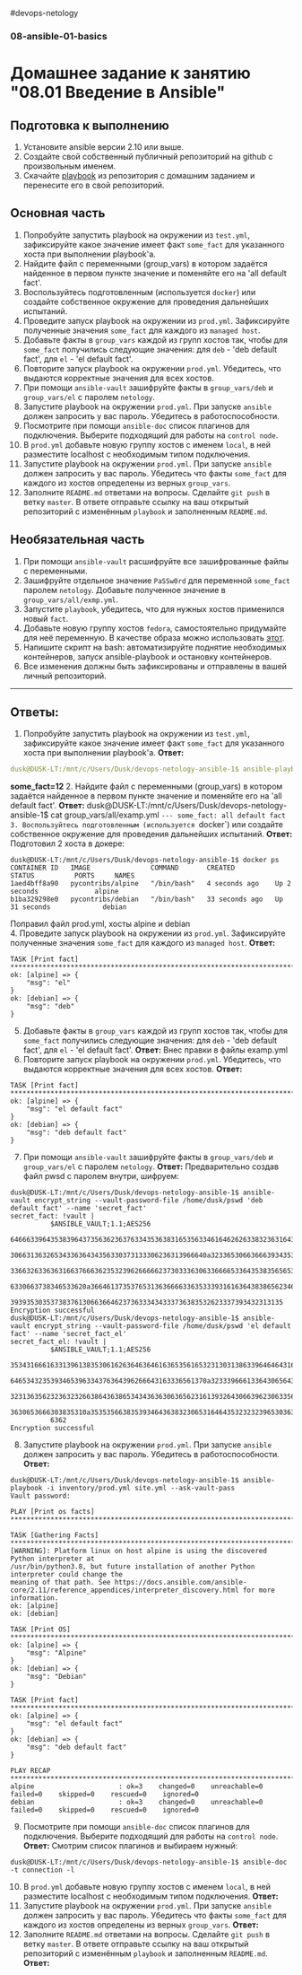 #devops-netology
### 08-ansible-01-basics

# Домашнее задание к занятию "08.01 Введение в Ansible"

## Подготовка к выполнению
1. Установите ansible версии 2.10 или выше.
2. Создайте свой собственный публичный репозиторий на github с произвольным именем.
3. Скачайте [playbook](./playbook/) из репозитория с домашним заданием и перенесите его в свой репозиторий.

## Основная часть
1. Попробуйте запустить playbook на окружении из `test.yml`, зафиксируйте какое значение имеет факт `some_fact` для указанного хоста при выполнении playbook'a.
2. Найдите файл с переменными (group_vars) в котором задаётся найденное в первом пункте значение и поменяйте его на 'all default fact'.
3. Воспользуйтесь подготовленным (используется `docker`) или создайте собственное окружение для проведения дальнейших испытаний.
4. Проведите запуск playbook на окружении из `prod.yml`. Зафиксируйте полученные значения `some_fact` для каждого из `managed host`.
5. Добавьте факты в `group_vars` каждой из групп хостов так, чтобы для `some_fact` получились следующие значения: для `deb` - 'deb default fact', для `el` - 'el default fact'.
6.  Повторите запуск playbook на окружении `prod.yml`. Убедитесь, что выдаются корректные значения для всех хостов.
7. При помощи `ansible-vault` зашифруйте факты в `group_vars/deb` и `group_vars/el` с паролем `netology`.
8. Запустите playbook на окружении `prod.yml`. При запуске `ansible` должен запросить у вас пароль. Убедитесь в работоспособности.
9. Посмотрите при помощи `ansible-doc` список плагинов для подключения. Выберите подходящий для работы на `control node`.
10. В `prod.yml` добавьте новую группу хостов с именем  `local`, в ней разместите localhost с необходимым типом подключения.
11. Запустите playbook на окружении `prod.yml`. При запуске `ansible` должен запросить у вас пароль. Убедитесь что факты `some_fact` для каждого из хостов определены из верных `group_vars`.
12. Заполните `README.md` ответами на вопросы. Сделайте `git push` в ветку `master`. В ответе отправьте ссылку на ваш открытый репозиторий с изменённым `playbook` и заполненным `README.md`.

## Необязательная часть

1. При помощи `ansible-vault` расшифруйте все зашифрованные файлы с переменными.
2. Зашифруйте отдельное значение `PaSSw0rd` для переменной `some_fact` паролем `netology`. Добавьте полученное значение в `group_vars/all/exmp.yml`.
3. Запустите `playbook`, убедитесь, что для нужных хостов применился новый `fact`.
4. Добавьте новую группу хостов `fedora`, самостоятельно придумайте для неё переменную. В качестве образа можно использовать [этот](https://hub.docker.com/r/pycontribs/fedora).
5. Напишите скрипт на bash: автоматизируйте поднятие необходимых контейнеров, запуск ansible-playbook и остановку контейнеров.
6. Все изменения должны быть зафиксированы и отправлены в вашей личный репозиторий.

---

## Ответы:

1. Попробуйте запустить playbook на окружении из `test.yml`, зафиксируйте какое значение имеет факт `some_fact` для указанного хоста при выполнении playbook'a.
**Ответ:**
```yml
dusk@DUSK-LT:/mnt/c/Users/Dusk/devops-netology-ansible-1$ ansible-playbook site.yml -i inventory/test.yml
```
__some_fact=12__
2. Найдите файл с переменными (group_vars) в котором задаётся найденное в первом пункте значение и поменяйте его на 'all default fact'.
**Ответ:**
dusk@DUSK-LT:/mnt/c/Users/Dusk/devops-netology-ansible-1$ cat group_vars/all/examp.yml 
`---
  some_fact: all default fact
3. Воспользуйтесь подготовленным (используется `docker`) или создайте собственное окружение для проведения дальнейших испытаний.
**Ответ:**
Подготовил 2 хоста в докере:
```
dusk@DUSK-LT:/mnt/c/Users/Dusk/devops-netology-ansible-1$ docker ps
CONTAINER ID   IMAGE               COMMAND       CREATED          STATUS          PORTS     NAMES
1aed4bff8a90   pycontribs/alpine   "/bin/bash"   4 seconds ago    Up 2 seconds              alpine
b1ba329298e0   pycontribs/debian   "/bin/bash"   33 seconds ago   Up 31 seconds             debian
```
Поправил файл prod.yml, хосты alpine и debian  
4. Проведите запуск playbook на окружении из `prod.yml`. Зафиксируйте полученные значения `some_fact` для каждого из `managed host`.
**Ответ:**
```
TASK [Print fact] *******************************************************************************
ok: [alpine] => {
    "msg": "el"
}
ok: [debian] => {
    "msg": "deb"
}
```
5. Добавьте факты в `group_vars` каждой из групп хостов так, чтобы для `some_fact` получились следующие значения: для `deb` - 'deb default fact', для `el` - 'el default fact'.
**Ответ:**
Внес правки в файлы examp.yml  
6.  Повторите запуск playbook на окружении `prod.yml`. Убедитесь, что выдаются корректные значения для всех хостов.
**Ответ:**
```
TASK [Print fact] *******************************************************************************
ok: [alpine] => {
    "msg": "el default fact"
}
ok: [debian] => {
    "msg": "deb default fact"
}
```
7. При помощи `ansible-vault` зашифруйте факты в `group_vars/deb` и `group_vars/el` с паролем `netology`.
**Ответ:**
Предварительно создав файл pwsd с паролем внутри, шифруем:
```
dusk@DUSK-LT:/mnt/c/Users/Dusk/devops-netology-ansible-1$ ansible-vault encrypt_string --vault-password-file /home/dusk/pswd 'deb default fact' --name 'secret_fact'
secret_fact: !vault |
          $ANSIBLE_VAULT;1.1;AES256
          64666339643538396437356362363763343536383165356334616462626338323631643161346237
          3066313632653433636434356330373133306236313966640a323365306636663934353032376135
          33663263363631663766636235323962666662373033363063366665336435383565653238396331
          6330663738346533620a366461373537653136366663363533393161636438386562346265636133
          39393530353738376130663664623736333434333736383532623337393432313135
Encryption successful
dusk@DUSK-LT:/mnt/c/Users/Dusk/devops-netology-ansible-1$ ansible-vault encrypt_string --vault-password-file /home/dusk/pswd 'el default fact' --name 'secret_fact_el'
secret_fact_el: !vault |
          $ANSIBLE_VAULT;1.1;AES256
          35343166616331396138353061626364636461636535616532313031386339646464316662643937
          6465343235393465396334376364396266643163336561370a323339666133643065643164646633
          32313635623236323266386436386534343636306365623161393264306639623063356665376262
          3630653666303835310a353535663835393464363832306531646435323232396530363631306336
          6362
Encryption successful
```
8. Запустите playbook на окружении `prod.yml`. При запуске `ansible` должен запросить у вас пароль. Убедитесь в работоспособности.
**Ответ:**
```
dusk@DUSK-LT:/mnt/c/Users/Dusk/devops-netology-ansible-1$ ansible-playbook -i inventory/prod.yml site.yml --ask-vault-pass
Vault password: 

PLAY [Print os facts] ***************************************************************************

TASK [Gathering Facts] **************************************************************************
[WARNING]: Platform linux on host alpine is using the discovered Python interpreter at
/usr/bin/python3.8, but future installation of another Python interpreter could change the
meaning of that path. See https://docs.ansible.com/ansible-
core/2.11/reference_appendices/interpreter_discovery.html for more information.
ok: [alpine]
ok: [debian]

TASK [Print OS] *********************************************************************************
ok: [alpine] => {
    "msg": "Alpine"
}
ok: [debian] => {
    "msg": "Debian"
}

TASK [Print fact] *******************************************************************************
ok: [alpine] => {
    "msg": "el default fact"
}
ok: [debian] => {
    "msg": "deb default fact"
}

PLAY RECAP **************************************************************************************
alpine                     : ok=3    changed=0    unreachable=0    failed=0    skipped=0    rescued=0    ignored=0   
debian                     : ok=3    changed=0    unreachable=0    failed=0    skipped=0    rescued=0    ignored=0
```
9. Посмотрите при помощи `ansible-doc` список плагинов для подключения. Выберите подходящий для работы на `control node`.
**Ответ:**
Смотрим список плагинов и выбираем нужный:
```
dusk@DUSK-LT:/mnt/c/Users/Dusk/devops-netology-ansible-1$ ansible-doc -t connection -l
```

10. В `prod.yml` добавьте новую группу хостов с именем  `local`, в ней разместите localhost с необходимым типом подключения.
**Ответ:**
11. Запустите playbook на окружении `prod.yml`. При запуске `ansible` должен запросить у вас пароль. Убедитесь что факты `some_fact` для каждого из хостов определены из верных `group_vars`.
**Ответ:**
12. Заполните `README.md` ответами на вопросы. Сделайте `git push` в ветку `master`. В ответе отправьте ссылку на ваш открытый репозиторий с изменённым `playbook` и заполненным `README.md`.
**Ответ:**
